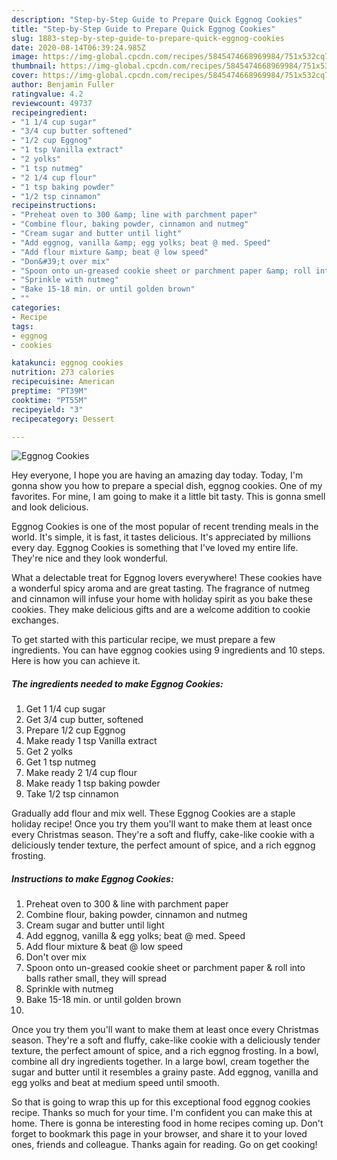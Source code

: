 ```yaml
---
description: "Step-by-Step Guide to Prepare Quick Eggnog Cookies"
title: "Step-by-Step Guide to Prepare Quick Eggnog Cookies"
slug: 1883-step-by-step-guide-to-prepare-quick-eggnog-cookies
date: 2020-08-14T06:39:24.985Z
image: https://img-global.cpcdn.com/recipes/5845474668969984/751x532cq70/eggnog-cookies-recipe-main-photo.jpg
thumbnail: https://img-global.cpcdn.com/recipes/5845474668969984/751x532cq70/eggnog-cookies-recipe-main-photo.jpg
cover: https://img-global.cpcdn.com/recipes/5845474668969984/751x532cq70/eggnog-cookies-recipe-main-photo.jpg
author: Benjamin Fuller
ratingvalue: 4.2
reviewcount: 49737
recipeingredient:
- "1 1/4 cup sugar"
- "3/4 cup butter softened"
- "1/2 cup Eggnog"
- "1 tsp Vanilla extract"
- "2 yolks"
- "1 tsp nutmeg"
- "2 1/4 cup flour"
- "1 tsp baking powder"
- "1/2 tsp cinnamon"
recipeinstructions:
- "Preheat oven to 300 &amp; line with parchment paper"
- "Combine flour, baking powder, cinnamon and nutmeg"
- "Cream sugar and butter until light"
- "Add eggnog, vanilla &amp; egg yolks; beat @ med. Speed"
- "Add flour mixture &amp; beat @ low speed"
- "Don&#39;t over mix"
- "Spoon onto un-greased cookie sheet or parchment paper &amp; roll into balls rather small, they will spread"
- "Sprinkle with nutmeg"
- "Bake 15-18 min. or until golden brown"
- ""
categories:
- Recipe
tags:
- eggnog
- cookies

katakunci: eggnog cookies 
nutrition: 273 calories
recipecuisine: American
preptime: "PT39M"
cooktime: "PT55M"
recipeyield: "3"
recipecategory: Dessert

---
```



![Eggnog Cookies](https://img-global.cpcdn.com/recipes/5845474668969984/751x532cq70/eggnog-cookies-recipe-main-photo.jpg)

Hey everyone, I hope you are having an amazing day today. Today, I'm gonna show you how to prepare a special dish, eggnog cookies. One of my favorites. For mine, I am going to make it a little bit tasty. This is gonna smell and look delicious.

Eggnog Cookies is one of the most popular of recent trending meals in the world. It's simple, it is fast, it tastes delicious. It's appreciated by millions every day. Eggnog Cookies is something that I've loved my entire life. They're nice and they look wonderful.

What a delectable treat for Eggnog lovers everywhere! These cookies have a wonderful spicy aroma and are great tasting. The fragrance of nutmeg and cinnamon will infuse your home with holiday spirit as you bake these cookies. They make delicious gifts and are a welcome addition to cookie exchanges.


To get started with this particular recipe, we must prepare a few ingredients. You can have eggnog cookies using 9 ingredients and 10 steps. Here is how you can achieve it.

<!--inarticleads1-->

##### The ingredients needed to make Eggnog Cookies:

1. Get 1 1/4 cup sugar
1. Get 3/4 cup butter, softened
1. Prepare 1/2 cup Eggnog
1. Make ready 1 tsp Vanilla extract
1. Get 2 yolks
1. Get 1 tsp nutmeg
1. Make ready 2 1/4 cup flour
1. Make ready 1 tsp baking powder
1. Take 1/2 tsp cinnamon


Gradually add flour and mix well. These Eggnog Cookies are a staple holiday recipe! Once you try them you&#39;ll want to make them at least once every Christmas season. They&#39;re a soft and fluffy, cake-like cookie with a deliciously tender texture, the perfect amount of spice, and a rich eggnog frosting. 

<!--inarticleads2-->

##### Instructions to make Eggnog Cookies:

1. Preheat oven to 300 &amp; line with parchment paper
1. Combine flour, baking powder, cinnamon and nutmeg
1. Cream sugar and butter until light
1. Add eggnog, vanilla &amp; egg yolks; beat @ med. Speed
1. Add flour mixture &amp; beat @ low speed
1. Don&#39;t over mix
1. Spoon onto un-greased cookie sheet or parchment paper &amp; roll into balls rather small, they will spread
1. Sprinkle with nutmeg
1. Bake 15-18 min. or until golden brown
1. 


Once you try them you&#39;ll want to make them at least once every Christmas season. They&#39;re a soft and fluffy, cake-like cookie with a deliciously tender texture, the perfect amount of spice, and a rich eggnog frosting. In a bowl, combine all dry ingredients together. In a large bowl, cream together the sugar and butter until it resembles a grainy paste. Add eggnog, vanilla and egg yolks and beat at medium speed until smooth. 

So that is going to wrap this up for this exceptional food eggnog cookies recipe. Thanks so much for your time. I'm confident you can make this at home. There is gonna be interesting food in home recipes coming up. Don't forget to bookmark this page in your browser, and share it to your loved ones, friends and colleague. Thanks again for reading. Go on get cooking!
